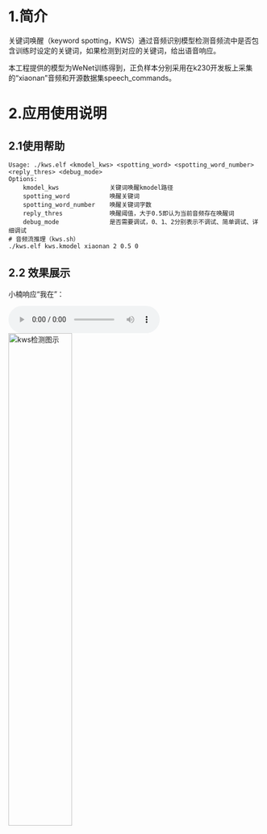# 1.简介

关键词唤醒（keyword spotting，KWS）通过音频识别模型检测音频流中是否包含训练时设定的关键词，如果检测到对应的关键词，给出语音响应。

本工程提供的模型为WeNet训练得到，正负样本分别采用在k230开发板上采集的“xiaonan”音频和开源数据集speech_commands。

# 2.应用使用说明

## 2.1使用帮助

```shell
Usage: ./kws.elf <kmodel_kws> <spotting_word> <spotting_word_number> <reply_thres> <debug_mode>
Options:
	kmodel_kws              关键词唤醒kmodel路径
	spotting_word           唤醒关键词
	spotting_word_number    唤醒关键词字数
	reply_thres             唤醒阈值，大于0.5即认为当前音频存在唤醒词
	debug_mode              是否需要调试，0、1、2分别表示不调试、简单调试、详细调试
# 音频流推理（kws.sh）
./kws.elf kws.kmodel xiaonan 2 0.5 0
```

## 2.2 效果展示

小楠响应“我在”：

<audio controls>
  <source src="https://kendryte-download.canaan-creative.com/k230/downloads/doc_images/ai_demo/kws/wozai.mp3" type="audio/mpeg">
</audio>

<img src="https://kendryte-download.canaan-creative.com/k230/downloads/doc_images/ai_demo/kws/kws.png" alt="kws检测图示" width="50%" height="50%"/>

